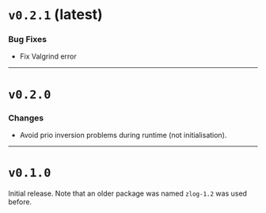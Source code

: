 # `v0.2.1` (latest)

### Bug Fixes

 - Fix Valgrind error


-------------------
# `v0.2.0`

### Changes

 - Avoid prio inversion problems during runtime (not initialisation).


-------------------
# `v0.1.0`

Initial release.
Note that an older package was named `zlog-1.2` was used before.
